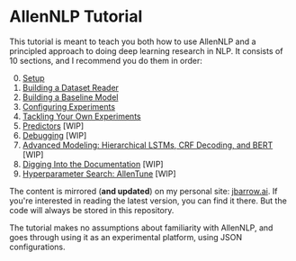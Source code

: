 # AllenNLP Tutorial

This tutorial is meant to teach you both how to use AllenNLP and a principled approach to doing deep learning research in NLP.
It consists of 10 sections, and I recommend you do them in order:

0. [Setup](https://github.com/jbarrow/allennlp_tutorial/blob/master/tutorial/0_Setup.md)
1. [Building a Dataset Reader](https://github.com/jbarrow/allennlp_tutorial/blob/master/tutorial/1_Building_a_Dataset_Reader.md)
2. [Building a Baseline Model](https://github.com/jbarrow/allennlp_tutorial/blob/master/tutorial/2_Building_a_Model.md)
3. [Configuring Experiments](https://github.com/jbarrow/allennlp_tutorial/blob/master/tutorial/3_Configuring_Experiments.md)
4. [Tackling Your Own Experiments](https://github.com/jbarrow/allennlp_tutorial/blob/master/tutorial/4_Tackling_Your_Own_Experiments.md)
5. [Predictors](https://github.com/jbarrow/allennlp_tutorial/blob/master/tutorial/5_Predictors.md) [WIP]
6. [Debugging](https://github.com/jbarrow/allennlp_tutorial/blob/master/tutorial/6_Debugging.md) [WIP]
7. [Advanced Modeling: Hierarchical LSTMs, CRF Decoding, and BERT](https://github.com/jbarrow/allennlp_tutorial/blob/master/tutorial/7_Advanced_Modeling.md) [WIP]
8. [Digging Into the Documentation](https://github.com/jbarrow/allennlp_tutorial/blob/master/tutorial/8_Documentation.md) [WIP]
9. [Hyperparameter Search: AllenTune](https://github.com/jbarrow/allennlp_tutorial/blob/master/tutorial/9_AllenTune.md) [WIP]

The content is mirrored (**and updated**) on my personal site: [jbarrow.ai](https://jbarrow.ai/#allennlp).
If you're interested in reading the latest version, you can find it there.
But the code will always be stored in this repository.

The tutorial makes no assumptions about familiarity with AllenNLP, and goes through using it as an experimental platform, using JSON configurations.

